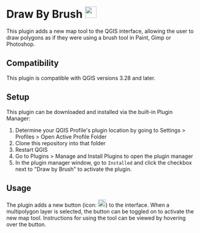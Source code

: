 # Draw By Brush <img src="https://github.com/josephburkhart/Draw-By-Brush/blob/4a16c80b56b941de928ce4b374a5bfd81f71e130/resources/paintbrush.png" width="30">

This plugin adds a new map tool to the QGIS interface, allowing the user to draw polygons as if they were using a brush tool in Paint, Gimp or Photoshop.

## Compatibility
This plugin is compatible with QGIS versions 3.28 and later.

## Setup
This plugin can be downloaded and installed via the built-in Plugin Manager:
1. Determine your QGIS Profile's plugin location by going to Settings > Profiles > Open Active Profile Folder
2. Clone this repository into that folder
3. Restart QGIS
4. Go to Plugins > Manage and Install Plugins to open the plugin manager
5. In the plugin manager window, go to `Installed` and click the checkbox next to "Draw by Brush" to activate the plugin.

## Usage
The plugin adds a new button (icon: <img src="https://github.com/josephburkhart/Draw-By-Brush/blob/4a16c80b56b941de928ce4b374a5bfd81f71e130/resources/paintbrush.png" width="20">) to the interface. When a multipolygon layer is selected, the button can be toggled on to activate the new map tool. Instructions for using the tool can be viewed by hovering over the button.

